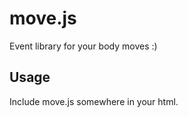 move.js
=======

Event library for your body moves :)

Usage
-----

Include move.js somewhere in your html.
